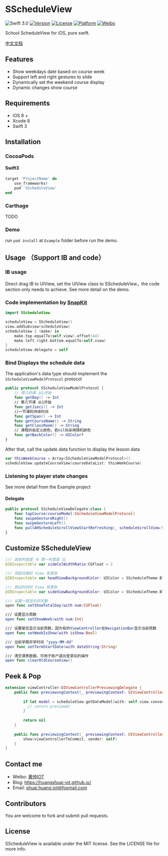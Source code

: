 # SScheduleView
![Swift 3.0](https://img.shields.io/badge/Swift-3.0-brightgreen.svg?style=flat)
[![Version](https://img.shields.io/cocoapods/v/SScheduleView.svg?style=flat)](http://cocoapods.org/pods/SScheduleView)
[![License](https://img.shields.io/cocoapods/l/SScheduleView.svg?style=flat)](http://cocoapods.org/pods/SScheduleView)
[![Platform](https://img.shields.io/cocoapods/p/SScheduleView.svg?style=flat)](http://cocoapods.org/pods/SScheduleView)
[![Weibo](https://img.shields.io/badge/%e5%be%ae%e5%8d%9a-%40%e9%bb%84%e5%b8%85IOT-yellow.svg?style=flat)](http://weibo.com/2189929640)

School ScheduleView for iOS, pure swift.

[中文文档](https://github.com/huangshuai-IOT/SScheduleView/blob/master/README.zh.md)

## Features
- Show weekdays date based on course week
- Support left and right gestures to slide
- Dynamically set the weekend course display
- Dynamic changes show course

## Requirements
- iOS 8 +
- Xcode 8 
- Swift 3

## Installation
### CocoaPods
#### Swift3

```ruby
target 'ProjectName' do
    use_frameworks!
    pod 'SScheduleView'
end
```
### Carthage
TODO

### Demo
run `pod install` at `Example` folder before run the demo.

## Usage （Support IB and code）
### IB usage
Direct drag IB to UIView, set the UIView class to SScheduleView，the code section only needs to achieve. See more detail on the demo.

### Code implementation by [SnapKit](https://github.com/SnapKit/SnapKit)
```swift
import SScheduleView

scheduleView = SScheduleView()
view.addSubview(scheduleView)
scheduleView { (make) in
    make.top.equalTo(self.view).offset(44)
    make.left.right.bottom.equalTo(self.view)
}
scheduleView.delegate = self
```

### Bind Displays the schedule data
The application's data type should implement the `SScheduleViewModelProtocol` protocol

```swift
public protocol SScheduleViewModelProtocol {
    // 周几的课 从1开始
    func getDay() -> Int
    // 第几节课 从1开始
    func getJieci() -> Int
    //一节课的持续时间
    func getSpan() -> Int
    func getCourseName() -> String
    func getClassRoom() -> String
    // 课程的自定义颜色，若nil则采用随机颜色
    func getBackColor() -> UIColor?
}
```

After that, call the update data function to display the lesson data

```swift 
var thisWeekCourse = Array<SScheduleViewModelProtocol>()
scheduleView.updateCourseView(courseDataList: thisWeekCourse)
```

### Listening to player state changes
See more detail from the Example project

#### Delegate

```swift
public protocol SScheduleViewDelegate:class {
    func tapCourse(courseModel:SScheduleViewModelProtocol)
    func swipeGestureRight()
    func swipeGestureLeft()
    func pullAHScheduleScrollViewStartRefreshing(_ scheduleScrollView:SScheduleScrollView)
}
```

## Customize SScheduleView

```swift
/// 其他列宽度 与 第一列宽度 比
@IBInspectable var sideColWidthRatio:CGFloat = 2 

/// 顶部日期栏 View 背景色
@IBInspectable var headViewBackgroundColor: UIColor = SScheduleTheme.BlankAreaColor 

/// 侧边时间栏 View 背景色
@IBInspectable var sideViewBackgroundColor: UIColor = SScheduleTheme.BlankAreaColor 

/// 设置一周显示的天数
open func setShowTotalDay(with num:CGFloat)

/// 设置显示周数
open func setShowWeek(with num:Int)

/// 设置是否显示当前周数，因为有的ViewController在NavigationBar显示当前周数
open func setWeekIsShow(with isShow:Bool)

/// 当前学期开学时间 "yyyy-MM-dd"
open func setTermStartDate(with dateString:String) 

/// 清空课表数据，可用于账户退出登录后的操作
open func clearOldCourseView() 
```

## Peek & Pop

```swift
extension viewController:UIViewControllerPreviewingDelegate {
    public func previewingContext(_ previewingContext: UIViewControllerPreviewing, viewControllerForLocation location: CGPoint) -> UIViewController? {
        
        if let model = scheduleView.getDataModel(with: self.view.convert(location, to: self.scheduleView)) {
          // return previewVC
        }
        
        return nil
    }
    
    public func previewingContext(_ previewingContext: UIViewControllerPreviewing, commit viewControllerToCommit: UIViewController) {
        show(viewControllerToCommit, sender: self)
    }
}
```

## Contact me

- Weibo: [黄帅IOT](http://weibo.com/u/2189929640)
- Blog: https://huangshuai-iot.github.io/
- Email: shuai.huang.iot@foxmail.com

## Contributors

You are welcome to fork and submit pull requests.

## License
SScheduleView is available under the MIT license. See the LICENSE file for more info.

